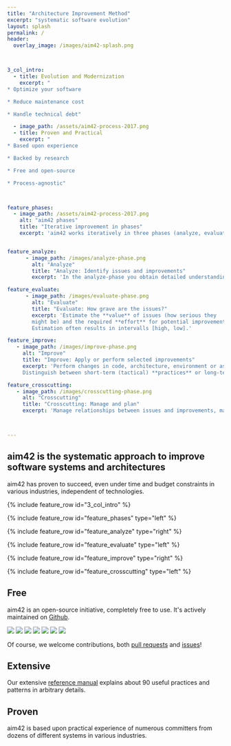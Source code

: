 ```yaml
---
title: "Architecture Improvement Method"
excerpt: "systematic software evolution"
layout: splash
permalink: /
header:
  overlay_image: /images/aim42-splash.png



3_col_intro:
  - title: Evolution and Modernization
    excerpt: "
* Optimize your software

* Reduce maintenance cost

* Handle technical debt"

  - image_path: /assets/aim42-process-2017.png
  - title: Proven and Practical
    excerpt: "
* Based upon experience

* Backed by research

* Free and open-source

* Process-agnostic"



feature_phases:
  - image_path: /assets/aim42-process-2017.png
    alt: "aim42 phases"
    title: "Iterative improvement in phases"
    excerpt: 'aim42 works iteratively in three phases (analyze, evaluate, improve) supported by crosscutting activities. For each phase, aim42 proposes a number of proven and established practices and patterns. aim42 is **free and open-source**, completely **vendor-agnostic** and does not require any specific tool. '


feature_analyze:
      - image_path: /images/analyze-phase.png
        alt: "Analyze"
        title: "Analyze: Identify issues and improvements"
        excerpt: 'In the analyze-phase you obtain detailed understanding of the system and systematically identify issues, risks within the system and its environment. Additionally, you develop ideas for improvements.'

feature_evaluate:
      - image_path: /images/evaluate-phase.png
        alt: "Evaluate"
        title: "Evaluate: How grave are the issues?"
        excerpt: 'Estimate the **value** of issues (how serious they
        might be) and the required **effort** for potential improvements.
        Estimation often results in intervalls [high, low].'

feature_improve:
   - image_path: /images/improve-phase.png
     alt: "Improve"
     title: "Improve: Apply or perform selected improvements"
     excerpt: 'Perform changes in code, architecture, environment or associated processes.
     Distinguish between short-term (tactical) **practices** or long-term (strategic) **approaches**. aim42 collects dozens of proven practices and examples of such improvements.'

feature_crosscutting:
   - image_path: /images/crosscutting-phase.png
     alt: "Crosscutting"
     title: "Crosscutting: Manage and plan"
     excerpt: 'Manage relationships between issues and improvements, maintain issue list and improvement backlog.'



---
```

## aim42 is the systematic approach to improve software systems and architectures

aim42 has proven to succeed, even under time and budget constraints
in various industries, independent of technologies.


{% include feature_row id="3_col_intro"  %}

{% include feature_row id="feature_phases" type="left" %}

{% include feature_row id="feature_analyze" type="right" %}

{% include feature_row id="feature_evaluate" type="left" %}

{% include feature_row id="feature_improve" type="right" %}

{% include feature_row id="feature_crosscutting" type="left" %}


## Free

aim42 is an open-source initiative, completely free to use. It's
actively maintained on [Github](https://github.com/aim42/aim42).

[![](http://img.shields.io/travis/aim42/aim42/master.svg)](https://travis-ci.org/aim42/aim42)
[![](https://img.shields.io/github/issues/aim42/aim42.svg)](https://github.com/aim42/aim42/issues)
[![](https://badge.waffle.io/aim42/aim42.png?label=bug&title=bugs)](https://github.com/aim42/aim42/issues)
[![](https://img.shields.io/github/issues-closed-raw/aim42/aim42.svg)](https://github.com/aim42/aim42/issues)
[![](https://img.shields.io/github/stars/aim42/aim42.svg)](https://github.com/aim42/aim42/stargazers)
[![](https://img.shields.io/github/contributors/aim42/aim42.svg)](https://github.com/aim42/aim42/graphs/contributors)
[![](https://img.shields.io/twitter/follow/arc_improve42.svg?style=social&label=Followers)](https://twitter.com/arc_improve42)

Of course, we welcome contributions, both [pull requests](https://github.com/aim42/aim42/pulls)
and [issues](https://github.com/aim42/aim42/issues)!

## Extensive

Our extensive [reference manual](http://aim42.github.io) explains about 90 useful
practices and patterns in arbitrary details.


## Proven
aim42 is based upon practical experience of numerous committers
from dozens of different systems in various industries.
